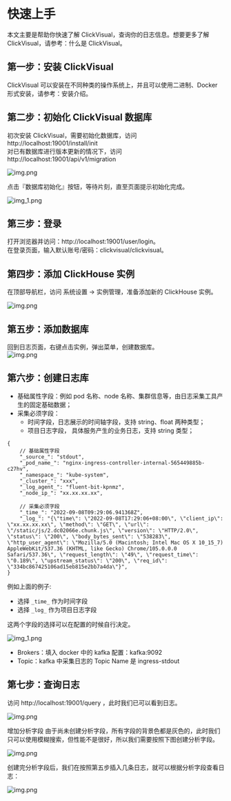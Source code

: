 # 快速上手
本文主要是帮助你快速了解 ClickVisual，查询你的日志信息。想要更多了解 ClickVisual，请参考：什么是 ClickVisual。

## 第一步：安装 ClickVisual

ClickVisual 可以安装在不同种类的操作系统上，并且可以使用二进制、Docker 形式安装，请参考：安装介绍。


## 第二步：初始化 ClickVisual 数据库
初次安装 ClickVisual，需要初始化数据库，访问 http://localhost:19001/install/init  
对已有数据库进行版本更新的情况下，访问 http://localhost:19001/api/v1/migration

![img.png](../../../images/welcome.png)

点击『数据库初始化』按钮，等待片刻，直至页面提示初始化完成。

![img_1.png](../../../images/database-init.png)

## 第三步：登录
打开浏览器并访问：http://localhost:19001/user/login。  
在登录页面，输入默认账号/密码：clickvisual/clickvisual。

## 第四步：添加 ClickHouse 实例
在顶部导航栏，访问 系统设置 -> 实例管理，准备添加新的 ClickHouse 实例。  

![img.png](../../../images/instance-create.png)

## 第五步：添加数据库
回到日志页面，右键点击实例，弹出菜单，创建数据库。  
![img.png](../../../images/database-create.png)

## 第六步：创建日志库

- 基础属性字段：例如 pod 名称、node 名称、集群信息等，由日志采集工具产生的固定基础数据；
- 采集必须字段：
  - 时间字段，日志展示的时间轴字段，支持 string、float 两种类型；
  - 项目日志字段， 具体服务产生的业务日志，支持 string 类型；

```
{
    // 基础属性字段
    "_source_": "stdout",
    "_pod_name_": "nginx-ingress-controller-internal-565449885b-c27hv",
    "_namespace_": "kube-system",
    "_cluster_": "xxx",
    "_log_agent_": "fluent-bit-kpnmz",
    "_node_ip_": "xx.xx.xx.xx",

    // 采集必须字段
    "_time_": "2022-09-08T09:29:06.941368Z",
    "_log_": "{\"time\": \"2022-09-08T17:29:06+08:00\", \"client_ip\": \"xx.xx.xx.xx\", \"method\": \"GET\", \"url\": \"/static/js/2.dc02066e.chunk.js\", \"version\": \"HTTP/2.0\", \"status\": \"200\", \"body_bytes_sent\": \"538283\", \"http_user_agent\": \"Mozilla/5.0 (Macintosh; Intel Mac OS X 10_15_7) AppleWebKit/537.36 (KHTML, like Gecko) Chrome/105.0.0.0 Safari/537.36\", \"request_length\": \"49\", \"request_time\": \"0.189\", \"upstream_status\": \"200\", \"req_id\": \"334bc867425106ad15eb815e2bb7a4da\"}",
}
```
例如上面的例子: 
- 选择 `_time_` 作为时间字段
- 选择 `_log_` 作为项目日志字段

这两个字段的选择可以在配置的时候自行决定。

![img_1.png](../../../images/table-create-1.png)

- Brokers：填入 docker 中的 kafka 配置：kafka:9092
- Topic：kafka 中采集日志的 Topic Name 是 ingress-stdout

## 第七步：查询日志
访问 http://localhost:19001/query ，此时我们已可以看到日志。

![img.png](../../../images/query.png)

增加分析字段
由于尚未创建分析字段，所有字段的背景色都是灰色的，此时我们只可以使用模糊搜索，但性能不是很好，所以我们需要按照下图创建分析字段。

![img.png](../../../images/increase-index.png)

创建完分析字段后，我们在按照第五步插入几条日志，就可以根据分析字段查看日志：

![img.png](../../../images/overall-introduction.png)


